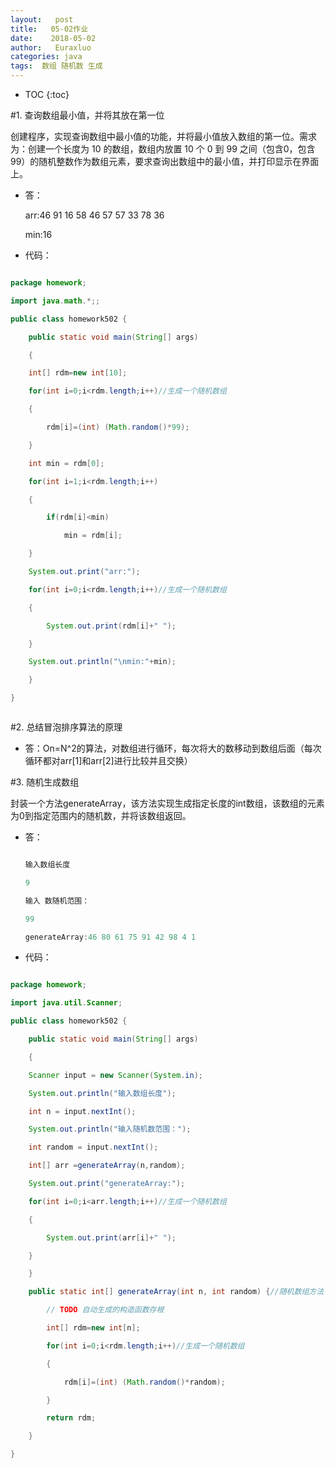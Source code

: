 ```yaml
---
layout:   post          
title:   05-02作业 
date:    2018-05-02       
author:   Euraxluo           
categories: java
tags:  数组 随机数 生成
---
```

* TOC
{:toc}



#1. 查询数组最小值，并将其放在第一位

创建程序，实现查询数组中最小值的功能，并将最小值放入数组的第一位。需求为：创建一个长度为 10 的数组，数组内放置 10 个 0 到 99 之间（包含0，包含99）的随机整数作为数组元素，要求查询出数组中的最小值，并打印显示在界面上。

+ 答：

  arr:46 91 16 58 46 57 57 33 78 36 

  min:16

+ 代码：

```java

package homework;

import java.math.*;;

public class homework502 {

	public static void main(String[] args)

	{

	int[] rdm=new int[10];

	for(int i=0;i<rdm.length;i++)//生成一个随机数组

	{

		rdm[i]=(int) (Math.random()*99);

	}

	int min = rdm[0];

	for(int i=1;i<rdm.length;i++)

	{

		if(rdm[i]<min)

			min = rdm[i];

	}

	System.out.print("arr:");

	for(int i=0;i<rdm.length;i++)//生成一个随机数组

	{

		System.out.print(rdm[i]+" ");

	}

	System.out.println("\nmin:"+min);

	}

}



```



#2. 总结冒泡排序算法的原理

+ 答：On=N^2的算法，对数组进行循环，每次将大的数移动到数组后面（每次循环都对arr[1]和arr[2]进行比较并且交换）



#3. 随机生成数组



封装一个方法generateArray，该方法实现生成指定长度的int数组，该数组的元素为0到指定范围内的随机数，并将该数组返回。

+ 答：



  ```java

  输入数组长度

  9

  输入 数随机范围：

  99

  generateArray:46 80 61 75 91 42 98 4 1 

  ```



+ 代码：

```java

package homework;

import java.util.Scanner;

public class homework502 {

	public static void main(String[] args)

	{

	Scanner input = new Scanner(System.in);

	System.out.println("输入数组长度");

	int n = input.nextInt();

	System.out.println("输入随机数范围：");

	int random = input.nextInt();

	int[] arr =generateArray(n,random);

	System.out.print("generateArray:");

	for(int i=0;i<arr.length;i++)//生成一个随机数组

	{

		System.out.print(arr[i]+" ");

	}

	}

	public static int[] generateArray(int n, int random) {//随机数组方法

		// TODO 自动生成的构造函数存根

		int[] rdm=new int[n];

		for(int i=0;i<rdm.length;i++)//生成一个随机数组

		{

			rdm[i]=(int) (Math.random()*random);

		}

		return rdm;

	}

}



```

